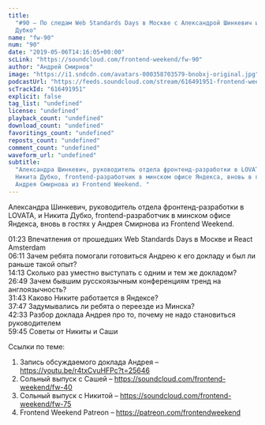 ```yaml
---
title:
  "#90 – По следам Web Standards Days в Москве с Александрой Шинкевич и Никитой
  Дубко"
name: "fw-90"
num: "90"
date: "2019-05-06T14:16:05+00:00"
scLink: "https://soundcloud.com/frontend-weekend/fw-90"
author: "Андрей Смирнов"
image: "https://i1.sndcdn.com/avatars-000358703579-bnobxj-original.jpg"
podcastUrl: "https://feeds.soundcloud.com/stream/616491951-frontend-weekend-fw-90.m4a"
scTrackId: "616491951"
explicit: false
tag_list: "undefined"
license: "undefined"
playback_count: "undefined"
download_count: "undefined"
favoritings_count: "undefined"
reposts_count: "undefined"
comment_count: "undefined"
waveform_url: "undefined"
subtitle:
  "Александра Шинкевич, руководитель отдела фронтенд-разработки в LOVATA, и
  Никита Дубко, frontend-разработчик в минском офисе Яндекса, вновь в гостях у
  Андрея Смирнова из Frontend Weekend. "
---
```


Александра Шинкевич, руководитель отдела фронтенд-разработки в LOVATA, и Никита
Дубко, frontend-разработчик в минском офисе Яндекса, вновь в гостях у Андрея
Смирнова из Frontend Weekend.

<timecode sec="83">01:23</timecode> Впечатления от прошедших Web Standards Days
в Москве и React Amsterdam <br><timecode sec="371">06:11</timecode> Зачем ребята
помогали готовиться Андрею к его докладу и был ли раньше такой опыт?
<br><timecode sec="853">14:13</timecode> Сколько раз уместно выступать с одним и
тем же докладом? <br><timecode sec="1609">26:49</timecode> Зачем бывшим
русскоязычным конференциям тренд на англоязычность?
<br><timecode sec="1903">31:43</timecode> Каково Никите работается в Яндексе?
<br><timecode sec="2267">37:47</timecode> Задумывались ли ребята о переезде из
Минска? <br><timecode sec="2553">42:33</timecode> Разбор доклада Андрея про то,
почему не надо становиться руководителем
<br><timecode sec="3585">59:45</timecode> Советы от Никиты и Саши

Ссылки по теме:

1. Запись обсуждаемого доклада Андрея – <https://youtu.be/r4txCvuHFPc?t=25646>
2. Сольный выпуск с Сашей – <https://soundcloud.com/frontend-weekend/fw-40>
3. Сольный выпуск с Никитой – <https://soundcloud.com/frontend-weekend/fw-75>
4. Frontend Weekend Patreon – <https://patreon.com/frontendweekend>
